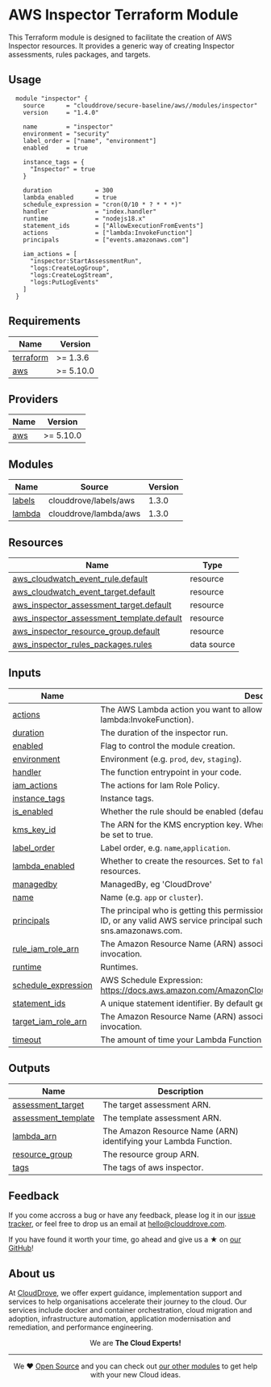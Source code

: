 <!-- This file was automatically generated by the `terraform-docs` using Reposityr Github workflow. -->

# AWS Inspector Terraform Module

This Terraform module is designed to facilitate the creation of AWS Inspector resources. It provides a generic way of creating Inspector assessments, rules packages, and targets.

## Usage
```hcl
  module "inspector" {
    source      = "clouddrove/secure-baseline/aws//modules/inspector"
    version     = "1.4.0"

    name        = "inspector"
    environment = "security"
    label_order = ["name", "environment"]
    enabled     = true

    instance_tags = {
      "Inspector" = true
    }

    duration            = 300
    lambda_enabled      = true
    schedule_expression = "cron(0/10 * ? * * *)"
    handler             = "index.handler"
    runtime             = "nodejs18.x"
    statement_ids       = ["AllowExecutionFromEvents"]
    actions             = ["lambda:InvokeFunction"]
    principals          = ["events.amazonaws.com"]

    iam_actions = [
      "inspector:StartAssessmentRun",
      "logs:CreateLogGroup",
      "logs:CreateLogStream",
      "logs:PutLogEvents"
    ]
  }
```

<!-- BEGIN_TF_DOCS -->
## Requirements

| Name | Version |
|------|---------|
| <a name="requirement_terraform"></a> [terraform](#requirement\_terraform) | >= 1.3.6 |
| <a name="requirement_aws"></a> [aws](#requirement\_aws) | >= 5.10.0 |

## Providers

| Name | Version |
|------|---------|
| <a name="provider_aws"></a> [aws](#provider\_aws) | >= 5.10.0 |

## Modules

| Name | Source | Version |
|------|--------|---------|
| <a name="module_labels"></a> [labels](#module\_labels) | clouddrove/labels/aws | 1.3.0 |
| <a name="module_lambda"></a> [lambda](#module\_lambda) | clouddrove/lambda/aws | 1.3.0 |

## Resources

| Name | Type |
|------|------|
| [aws_cloudwatch_event_rule.default](https://registry.terraform.io/providers/hashicorp/aws/latest/docs/resources/cloudwatch_event_rule) | resource |
| [aws_cloudwatch_event_target.default](https://registry.terraform.io/providers/hashicorp/aws/latest/docs/resources/cloudwatch_event_target) | resource |
| [aws_inspector_assessment_target.default](https://registry.terraform.io/providers/hashicorp/aws/latest/docs/resources/inspector_assessment_target) | resource |
| [aws_inspector_assessment_template.default](https://registry.terraform.io/providers/hashicorp/aws/latest/docs/resources/inspector_assessment_template) | resource |
| [aws_inspector_resource_group.default](https://registry.terraform.io/providers/hashicorp/aws/latest/docs/resources/inspector_resource_group) | resource |
| [aws_inspector_rules_packages.rules](https://registry.terraform.io/providers/hashicorp/aws/latest/docs/data-sources/inspector_rules_packages) | data source |

## Inputs

| Name | Description | Type | Default | Required |
|------|-------------|------|---------|:--------:|
| <a name="input_actions"></a> [actions](#input\_actions) | The AWS Lambda action you want to allow in this statement. (e.g. lambda:InvokeFunction). | `list(string)` | `[]` | no |
| <a name="input_duration"></a> [duration](#input\_duration) | The duration of the inspector run. | `number` | `3600` | no |
| <a name="input_enabled"></a> [enabled](#input\_enabled) | Flag to control the module creation. | `bool` | `false` | no |
| <a name="input_environment"></a> [environment](#input\_environment) | Environment (e.g. `prod`, `dev`, `staging`). | `string` | `""` | no |
| <a name="input_handler"></a> [handler](#input\_handler) | The function entrypoint in your code. | `string` | `""` | no |
| <a name="input_iam_actions"></a> [iam\_actions](#input\_iam\_actions) | The actions for Iam Role Policy. | `list(any)` | `[]` | no |
| <a name="input_instance_tags"></a> [instance\_tags](#input\_instance\_tags) | Instance tags. | `map(any)` | `{}` | no |
| <a name="input_is_enabled"></a> [is\_enabled](#input\_is\_enabled) | Whether the rule should be enabled (defaults to true). | `bool` | `true` | no |
| <a name="input_kms_key_id"></a> [kms\_key\_id](#input\_kms\_key\_id) | The ARN for the KMS encryption key. When specifying kms\_key\_id, encrypted needs to be set to true. | `string` | `""` | no |
| <a name="input_label_order"></a> [label\_order](#input\_label\_order) | Label order, e.g. `name`,`application`. | `list(any)` | `[]` | no |
| <a name="input_lambda_enabled"></a> [lambda\_enabled](#input\_lambda\_enabled) | Whether to create the resources. Set to `false` to prevent the module from creating any resources. | `bool` | `true` | no |
| <a name="input_managedby"></a> [managedby](#input\_managedby) | ManagedBy, eg 'CloudDrove' | `string` | `"hello@clouddrove.com"` | no |
| <a name="input_name"></a> [name](#input\_name) | Name  (e.g. `app` or `cluster`). | `string` | `""` | no |
| <a name="input_principals"></a> [principals](#input\_principals) | The principal who is getting this permission. e.g. s3.amazonaws.com, an AWS account ID, or any valid AWS service principal such as events.amazonaws.com or sns.amazonaws.com. | `list(string)` | `[]` | no |
| <a name="input_rule_iam_role_arn"></a> [rule\_iam\_role\_arn](#input\_rule\_iam\_role\_arn) | The Amazon Resource Name (ARN) associated with the role that is used for target invocation. | `any` | `null` | no |
| <a name="input_runtime"></a> [runtime](#input\_runtime) | Runtimes. | `string` | `""` | no |
| <a name="input_schedule_expression"></a> [schedule\_expression](#input\_schedule\_expression) | AWS Schedule Expression: https://docs.aws.amazon.com/AmazonCloudWatch/latest/events/ScheduledEvents.html | `string` | `"cron(0 14 ? * THU *)"` | no |
| <a name="input_statement_ids"></a> [statement\_ids](#input\_statement\_ids) | A unique statement identifier. By default generated by Terraform. | `list(string)` | `[]` | no |
| <a name="input_target_iam_role_arn"></a> [target\_iam\_role\_arn](#input\_target\_iam\_role\_arn) | The Amazon Resource Name (ARN) associated with the role that is used for target invocation. | `any` | `null` | no |
| <a name="input_timeout"></a> [timeout](#input\_timeout) | The amount of time your Lambda Function has to run in seconds. Defaults to 3. | `number` | `120` | no |

## Outputs

| Name | Description |
|------|-------------|
| <a name="output_assessment_target"></a> [assessment\_target](#output\_assessment\_target) | The target assessment ARN. |
| <a name="output_assessment_template"></a> [assessment\_template](#output\_assessment\_template) | The template assessment ARN. |
| <a name="output_lambda_arn"></a> [lambda\_arn](#output\_lambda\_arn) | The Amazon Resource Name (ARN) identifying your Lambda Function. |
| <a name="output_resource_group"></a> [resource\_group](#output\_resource\_group) | The resource group ARN. |
| <a name="output_tags"></a> [tags](#output\_tags) | The tags of aws inspector. |
<!-- END_TF_DOCS -->


## Feedback
If you come accross a bug or have any feedback, please log it in our [issue tracker](https://github.com/clouddrove/terraform-aws-secure-baseline/modules/alarm/issues), or feel free to drop us an email at [hello@clouddrove.com](mailto:hello@clouddrove.com).

If you have found it worth your time, go ahead and give us a ★ on [our GitHub](https://github.com/clouddrove/terraform-aws-secure-baseline/modules/alarm)!

## About us

At [CloudDrove][website], we offer expert guidance, implementation support and services to help organisations accelerate their journey to the cloud. Our services include docker and container orchestration, cloud migration and adoption, infrastructure automation, application modernisation and remediation, and performance engineering.

<p align="center">We are <b> The Cloud Experts!</b></p>
<hr />
<p align="center">We ❤️  <a href="https://github.com/clouddrove">Open Source</a> and you can check out <a href="https://github.com/clouddrove">our other modules</a> to get help with your new Cloud ideas.</p>

  [website]: https://clouddrove.com
  [github]: https://github.com/clouddrove
  [linkedin]: https://cpco.io/linkedin
  [twitter]: https://twitter.com/clouddrove/
  [email]: https://clouddrove.com/contact-us.html
  [terraform_modules]: https://github.com/clouddrove?utf8=%E2%9C%93&q=terraform-&type=&language=
